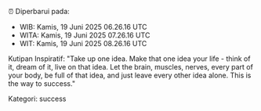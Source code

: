 ⏰ Diperbarui pada:
- WIB: Kamis, 19 Juni 2025 06.26.16 UTC
- WITA: Kamis, 19 Juni 2025 07.26.16 UTC
- WIT: Kamis, 19 Juni 2025 08.26.16 UTC

Kutipan Inspiratif:
"Take up one idea. Make that one idea your life - think of it, dream of it, live on that idea. Let the brain, muscles, nerves, every part of your body, be full of that idea, and just leave every other idea alone. This is the way to success."


Kategori: success

